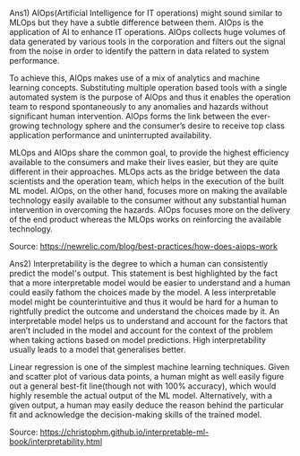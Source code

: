 Ans1) AIOps(Artificial Intelligence for IT operations) might sound similar to MLOps but they have a subtle difference between them. AIOps is the application of AI to enhance IT operations. AIOps collects huge volumes of data generated by various tools in the corporation and filters out the signal from the noise in order to identify the pattern in data related to system performance.

To achieve this, AIOps makes use of a mix of analytics and machine learning concepts. Substituting multiple operation based tools with a single automated system is the purpose of AIOps and thus it enables the operation team to respond spontaneously to any anomalies and hazards without significant human intervention. AIOps forms the link between the ever-growing technology sphere and the consumer’s desire to receive top class application performance and uninterrupted availability.

MLOps and AIOps share the common goal, to provide the highest efficiency available to the consumers and make their lives easier, but they are quite different in their approaches. MLOps acts as the bridge between the data scientists and the operation team, which helps in the execution of the built ML model. AIOps, on the other hand, focuses more on making the available technology easily available to the consumer without any substantial human intervention in overcoming the hazards. AIOps focuses more on the delivery of the end product whereas the MLOps works on reinforcing the available technology.

Source: https://newrelic.com/blog/best-practices/how-does-aiops-work

Ans2) Interpretability is the degree to which a human can consistently predict the model's output. This statement is best highlighted by the fact that a more interpretable model would be easier to understand and a human could easily fathom the choices made by the model. A less interpretable model might be counterintuitive and thus it would be hard for a human to rightfully predict the outcome and understand the choices made by it. An interpretable model helps us to understand and account for the factors that aren’t included in the model and account for the context of the problem when taking actions based on model predictions. High interpretability usually leads to a model that generalises better.

Linear regression is one of the simplest machine learning techniques. Given and scatter plot of various data points, a human might as well easily figure out a general best-fit line(though not with 100% accuracy), which would highly resemble the actual output of the ML model. Alternatively, with a given output, a human may easily deduce the reason behind the particular fit and acknowledge the decision-making skills of the trained model.

Source: https://christophm.github.io/interpretable-ml-book/interpretability.html
